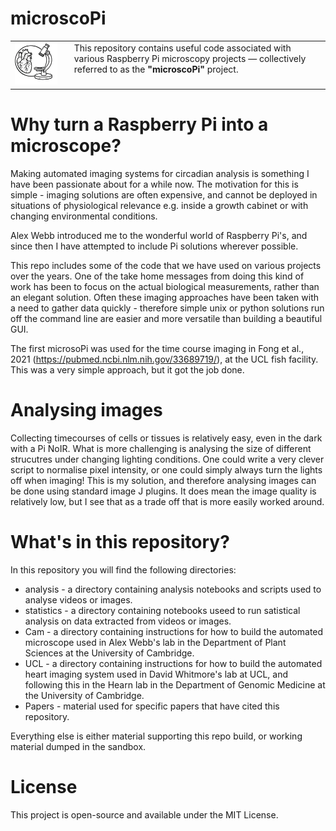 # microscoPi

<table>
  <tr>
    <td style="vertical-align: top; border: none;">
      <img src="https://raw.githubusercontent.com/comparativechrono/microscoPi/main/images/microscoPI%20v3.png" alt="MicroscoPI" width="200" />
    </td>
    <td style="vertical-align: top; border: none; padding-left: 20px;">
      This repository contains useful code associated with various Raspberry Pi microscopy projects — collectively referred to as the <strong>"microscoPi"</strong> project.
    </td>
  </tr>
</table>






# Why turn a Raspberry Pi into a microscope?

Making automated imaging systems for circadian analysis is something I have been passionate about for a while now. The motivation for this is simple - imaging solutions are often expensive, and cannot be deployed in situations of physiological relevance e.g. inside a growth cabinet or with changing environmental conditions.

Alex Webb introduced me to the wonderful world of Raspberry Pi's, and since then I have attempted to include Pi solutions wherever possible. 

This repo includes some of the code that we have used on various projects over the years. One of the take home messages from doing this kind of work has been to focus on the actual biological measurements, rather than an elegant solution. Often these imaging approaches have been taken with a need to gather data quickly - therefore simple unix or python solutions run off the command line are easier and more versatile than building a beautiful GUI.

The first microsoPi was used for the time course imaging in Fong et al., 2021 (https://pubmed.ncbi.nlm.nih.gov/33689719/), at the UCL fish facility. This was a very simple approach, but it got the job done.

# Analysing images

Collecting timecourses of cells or tissues is relatively easy, even in the dark with a Pi NoIR. What is more challenging is analysing the size of different strucutres under changing lighting conditions. One could write a very clever script to normalise pixel intensity, or one could simply always turn the lights off when imaging! This is my solution, and therefore analysing images can be done using standard image J plugins. It does mean the image quality is relatively low, but I see that as a trade off that is more easily worked around.

# What's in this repository?

In this repository you will find the following directories:
*    analysis - a directory containing analysis notebooks and scripts used to analyse videos or images.
*    statistics - a directory containing notebooks useed to run satistical analysis on data extracted from videos or images.
*    Cam - a directory containing instructions for how to build the automated microscope used in Alex Webb's lab in the Department of Plant Sciences at the University of Cambridge.
*    UCL - a directory containing instructions for how to build the automated heart imaging system used in David Whitmore's lab at UCL, and following this in the Hearn lab in the Department of Genomic Medicine at the University of Cambridge.
*    Papers - material used for specific papers that have cited this repository.

Everything else is either material supporting this repo build, or working material dumped in the sandbox.

# License
This project is open-source and available under the MIT License.

